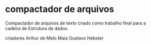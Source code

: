 # compactador de arquivos

Compactador de arquivos de texto criado como trabalho final para a cadeira de Estrutura de dados.

criadores
Arthur de Melo Maia
Gustavo Hebster
